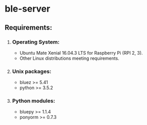 # ble-server
## Requirements:
1.  ### Operating System:
    * Ubuntu Mate Xenial 16.04.3 LTS for Raspberry Pi (RPI 2, 3).
    * Other Linux distributions meeting requirements.  
2.  ### Unix packages:
    * bluez >= 5.41
    * python >= 3.5.2
3.  ### Python modules:
     * bluepy >= 1.1.4
     * ponyorm >= 0.7.3
